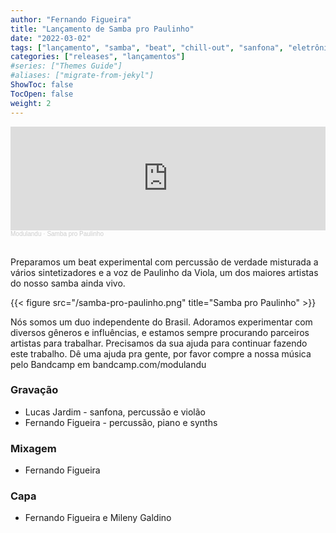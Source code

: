 ```yaml
---
author: "Fernando Figueira"
title: "Lançamento de Samba pro Paulinho"
date: "2022-03-02"
tags: ["lançamento", "samba", "beat", "chill-out", "sanfona", "eletrônico", "experimental"]
categories: ["releases", "lançamentos"]
#series: ["Themes Guide"]
#aliases: ["migrate-from-jekyl"]
ShowToc: false
TocOpen: false
weight: 2
---
```


<iframe width="100%" height="166" scrolling="no" frameborder="no" allow="autoplay" src="https://w.soundcloud.com/player/?url=https%3A//api.soundcloud.com/tracks/1224765463&color=%23ff5500&auto_play=false&hide_related=true&show_comments=false&show_user=true&show_reposts=false&show_teaser=true"></iframe><div style="font-size: 10px; color: #cccccc;line-break: anywhere;word-break: normal;overflow: hidden;white-space: nowrap;text-overflow: ellipsis; font-family: Interstate,Lucida Grande,Lucida Sans Unicode,Lucida Sans,Garuda,Verdana,Tahoma,sans-serif;font-weight: 100;"><a href="https://soundcloud.com/modulandu" title="Modulandu" target="_blank" style="color: #cccccc; text-decoration: none;">Modulandu</a> · <a href="https://soundcloud.com/modulandu/samba-pro-paulinho" title="Samba pro Paulinho" target="_blank" style="color: #cccccc; text-decoration: none;">Samba pro Paulinho</a></div>

<br>

Preparamos um beat experimental com percussão de verdade misturada a vários sintetizadores e a voz de Paulinho da Viola, um dos maiores artistas do nosso samba ainda vivo.

{{< figure src="/samba-pro-paulinho.png" title="Samba pro Paulinho" >}}

Nós somos um duo independente do Brasil. Adoramos experimentar com diversos gêneros e influências, e estamos sempre procurando parceiros artistas para trabalhar. Precisamos da sua ajuda para continuar fazendo este trabalho. Dê uma ajuda pra gente, por favor compre a nossa música pelo Bandcamp em bandcamp.com/modulandu

### Gravação
- Lucas Jardim - sanfona, percussão e violão
- Fernando Figueira - percussão, piano e synths

### Mixagem
- Fernando Figueira

### Capa
- Fernando Figueira e Mileny Galdino

